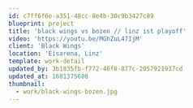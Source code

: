 ```yaml
---
id: c7ff6f6e-a351-48cc-8e4b-30c9b3427c89
blueprint: project
title: 'black wings vs bozen // linz ist playoff'
video: 'https://youtu.be/MGhZuL47IjM'
client: 'Black Wings'
location: 'Eisarena, Linz'
template: work-detail
updated_by: 3b1835fb-f772-46f8-877c-2057921937cd
updated_at: 1681375608
thumbnail:
  - work/black-wings-bozen.jpg
---
```

